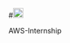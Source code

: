 #<img width="20" height="20" alt="image" src="https://github.com/user-attachments/assets/bbbeaa5b-fec5-4e79-ade2-b1137ac5166a" />

AWS-Internship
